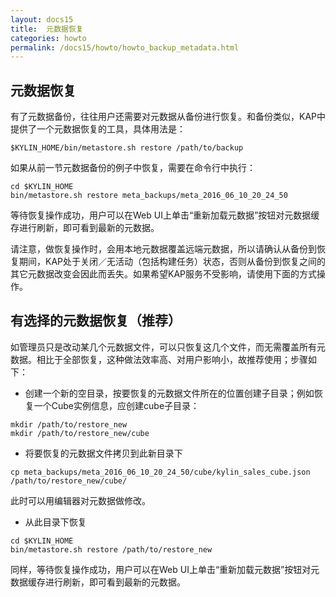 ```yaml
---
layout: docs15
title:  元数据恢复
categories: howto
permalink: /docs15/howto/howto_backup_metadata.html
---
```


## 元数据恢复

有了元数据备份，往往用户还需要对元数据从备份进行恢复。和备份类似，KAP中提供了一个元数据恢复的工具，具体用法是：

```
$KYLIN_HOME/bin/metastore.sh restore /path/to/backup
```
如果从前一节元数据备份的例子中恢复，需要在命令行中执行：
```
cd $KYLIN_HOME
bin/metastore.sh restore meta_backups/meta_2016_06_10_20_24_50
```
等待恢复操作成功，用户可以在Web UI上单击“重新加载元数据”按钮对元数据缓存进行刷新，即可看到最新的元数据。

请注意，做恢复操作时，会用本地元数据覆盖远端元数据，所以请确认从备份到恢复期间，KAP处于关闭／无活动（包括构建任务）状态，否则从备份到恢复之间的其它元数据改变会因此而丢失。如果希望KAP服务不受影响，请使用下面的方式操作。

## 有选择的元数据恢复（推荐）

如管理员只是改动某几个元数据文件，可以只恢复这几个文件，而无需覆盖所有元数据。相比于全部恢复，这种做法效率高、对用户影响小，故推荐使用；步骤如下：

* 创建一个新的空目录，按要恢复的元数据文件所在的位置创建子目录；例如恢复一个Cube实例信息，应创建cube子目录：

```
mkdir /path/to/restore_new
mkdir /path/to/restore_new/cube

```

* 将要恢复的元数据文件拷贝到此新目录下

```
cp meta_backups/meta_2016_06_10_20_24_50/cube/kylin_sales_cube.json /path/to/restore_new/cube/

```
此时可以用编辑器对元数据做修改。

* 从此目录下恢复

```
cd $KYLIN_HOME
bin/metastore.sh restore /path/to/restore_new
```

同样，等待恢复操作成功，用户可以在Web UI上单击“重新加载元数据”按钮对元数据缓存进行刷新，即可看到最新的元数据。
